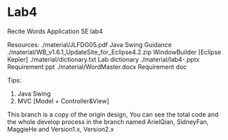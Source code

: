Lab4
====

Recite Words Application
SE lab4

Resources:
./material/JLFDG05.pdf	Java Swing Guidance
./material/WB_v1.6.1_UpdateSite_for_Eclipse4.2.zip		WindowBuilder [Eclipse Kepler]
./material/dictionary.txt	Lab dictionary
./material/lab4-.pptx		Requirement ppt
./material/WordMaster.docx	Requirement doc

Tips:
1. Java Swing
2. MVC [Model + Controller&View]

This branch is a copy of the origin design, You can see the total code and the whole develop process in the branch named ArielQian, SidneyFan, MaggieHe and Version1.x, Version2.x